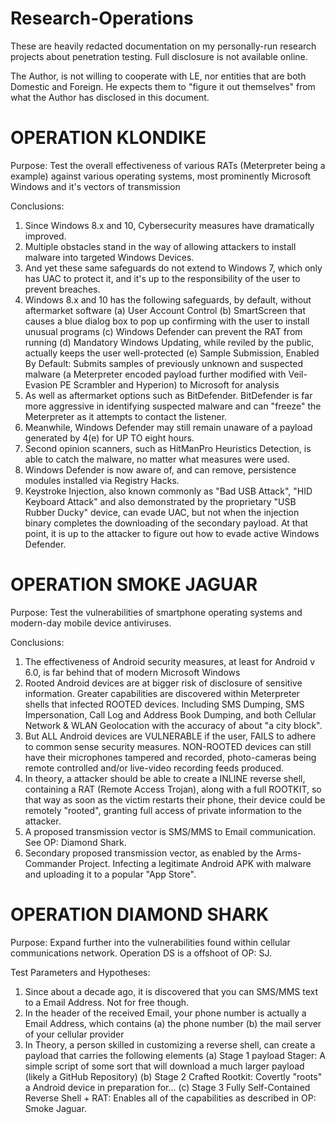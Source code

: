# Research-Operations
These are heavily redacted documentation on my personally-run research projects about penetration testing. Full disclosure is not available online. 

The Author, is not willing to cooperate with LE, nor entities that are both Domestic and Foreign. He expects them to "figure it out themselves" from what the Author has disclosed in this document. 

# OPERATION KLONDIKE

Purpose: Test the overall effectiveness of various RATs (Meterpreter being a example) against various operating systems, most prominently Microsoft Windows and it's vectors of transmission

Conclusions:
1. Since Windows 8.x and 10, Cybersecurity measures have dramatically improved.
2. Multiple obstacles stand in the way of allowing attackers to install malware into targeted Windows Devices.
3. And yet these same safeguards do not extend to Windows 7, which only has UAC to protect it, and it's up to the responsibility of the user to prevent breaches.
4. Windows 8.x and 10 has the following safeguards, by default, without aftermarket software
  (a) User Account Control
  (b) SmartScreen that causes a blue dialog box to pop up confirming with the user to install unusual programs
  (c) Windows Defender can prevent the RAT from running
  (d) Mandatory Windows Updating, while reviled by the public, actually keeps the user well-protected
  (e) Sample Submission, Enabled By Default: Submits samples of previously unknown and suspected malware (a Meterpreter encoded payload further modified with Veil-Evasion PE Scrambler and Hyperion) to Microsoft for analysis
5. As well as aftermarket options such as BitDefender. BitDefender is far more aggressive in identifying suspected malware and can "freeze" the Meterpreter as it attempts to contact the listener.
6. Meanwhile, Windows Defender may still remain unaware of a payload generated by 4(e) for UP TO eight hours.
7. Second opinion scanners, such as HitManPro Heuristics Detection, is able to catch the malware, no matter what measures were used.
8. Windows Defender is now aware of, and can remove, persistence modules installed via Registry Hacks.
9. Keystroke Injection, also known commonly as "Bad USB Attack", "HID Keyboard Attack" and also demonstrated by the proprietary "USB Rubber Ducky" device, can evade UAC, but not when the injection binary completes the downloading of the secondary payload. At that point, it is up to the attacker to figure out how to evade active Windows Defender. 

# OPERATION SMOKE JAGUAR

Purpose: Test the vulnerabilities of smartphone operating systems and modern-day mobile device antiviruses.

Conclusions:
1. The effectiveness of Android security measures, at least for Android v 6.0, is far behind that of modern Microsoft Windows
2. Rooted Android devices are at bigger risk of disclosure of sensitive information. Greater capabilities are discovered within Meterpreter shells that infected ROOTED devices. Including SMS Dumping, SMS Impersonation, Call Log and Address Book Dumping, and both Cellular Network & WLAN Geolocation with the accuracy of about "a city block".
3. But ALL Android devices are VULNERABLE if the user, FAILS to adhere to common sense security measures. NON-ROOTED devices can still have their microphones tampered and recorded, photo-cameras being remote controlled and/or live-video recording feeds produced.
4. In theory, a attacker should be able to create a INLINE reverse shell, containing a RAT (Remote Access Trojan), along with a full ROOTKIT, so that way as soon as the victim restarts their phone, their device could be remotely "rooted", granting full access of private information to the attacker.
5. A proposed transmission vector is SMS/MMS to Email communication. See OP: Diamond Shark.
6. Secondary proposed transmission vector, as enabled by the Arms-Commander Project. Infecting a legitimate Android APK with malware and uploading it to a popular "App Store".

# OPERATION DIAMOND SHARK

Purpose: Expand further into the vulnerabilities found within cellular communications network. Operation DS is a offshoot of OP: SJ.

Test Parameters and Hypotheses:
1. Since about a decade ago, it is discovered that you can SMS/MMS text to a Email Address. Not for free though.
2. In the header of the received Email, your phone number is actually a Email Address, which contains (a) the phone number (b) the mail server of your cellular provider
3. In Theory, a person skilled in customizing a reverse shell, can create a payload that carries the following elements
  (a) Stage 1 payload Stager: A simple script of some sort that will download a much larger payload (likely a GitHub Repository)
  (b) Stage 2 Crafted Rootkit: Covertly "roots" a Android device in preparation for...
  (c) Stage 3 Fully Self-Contained Reverse Shell + RAT: Enables all of the capabilities as described in OP: Smoke Jaguar.
